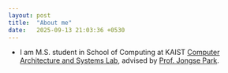 ```yaml
---
layout: post
title:  "About me"
date:   2025-09-13 21:03:36 +0530
---
```

- I am M.S. student in School of Computing at KAIST [Computer Architecture and Systems Lab][casys], advised by [Prof. Jongse Park][jspark]. 
<!-- - You can find my CV [here][resume]. -->

[jspark]: https://jongse-park.github.io
[casys]: https://casyslab.kaist.ac.kr
<!-- [resume]: https://kimdaeun00.github.io/files/resume.pdf -->
